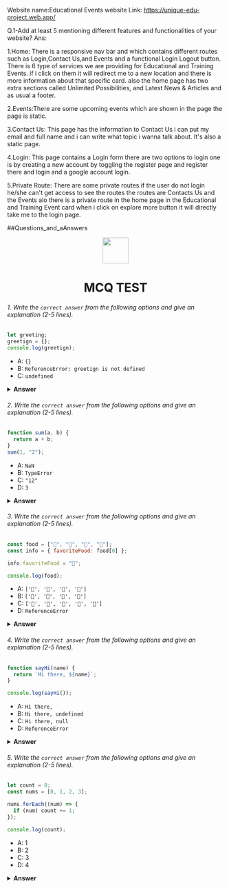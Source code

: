 Website name:Educational Events
website Link: https://unique-edu-project.web.app/

Q.1-Add at least 5 mentioning different features and functionalities of your website?
Ans:

1.Home: There is a responsive nav bar and which contains different routes such as Login,Contact Us,and Events and a functional Login  Logout button. There is 6 type of services we are providing for Educational and Training Events. if i click on them it will redirect me to a new location and there is more information about that specific card. also the home page has two extra sections called Unlimited Possibilities, and Latest News & Articles and as usual a footer.
 
2.Events:There are some upcoming events which are shown in the page the page is static.

3.Contact Us: This page has the information to Contact Us i can put my email and full name and i can write what topic i wanna talk about. It's also a static page.

4.Login: This page contains a Login form there are two options to login one is by creating a new account by toggling the register page and register there and login and a google account login.

5.Private Route: There are some private routes if the user do not login he/she can't get access to see the routes the routes are Contacts Us and the Events alo there is a private route in the home page in the Educational and Training Event card when i click on explore more button it will directly take me to the login page.


##Questions_and_aAnswers

<div align="center">
  <img height="60" src="https://edurev.gumlet.io/AllImages/original/ApplicationImages/CourseImages/944e5d47-8c55-4a89-91e5-22ab5f2798fc_CI.png">
  <h1>MCQ TEST</h1>
</div>

###### 1. Write the `correct answer` from the following options and give an explanation (2-5 lines).

```javascript
let greeting;
greetign = {};
console.log(greetign);
```

- A: `{}`
- B: `ReferenceError: greetign is not defined`
- C: `undefined`

<details><summary><b>Answer</b></summary>
<p>

#### Answer: A

<i>Write your explanation here</i>
The value of greetign is an  empty object. so when i consoled the value greetign then it prints the answer empty object
</p>
</details>

###### 2. Write the `correct answer` from the following options and give an explanation (2-5 lines).

```javascript
function sum(a, b) {
  return a + b;
}
sum(1, "2");
```
- A: `NaN`
- B: `TypeError`
- C: `"12"`
- D: `3`

<details><summary><b>Answer</b></summary>
<p>

#### Answer: C 
<i>Write your explanation here</i>
This code means to sum to numbers but unfortunately the answer is 12 because the value first one is a number and the other one is a string so when i try to get the result it's automatically calculated both of them are string so the value is 12
</p>
</details>

###### 3. Write the `correct answer` from the following options and give an explanation (2-5 lines).

```javascript
const food = ["🍕", "🍫", "🥑", "🍔"];
const info = { favoriteFood: food[0] };

info.favoriteFood = "🍝";

console.log(food);
```

- A: `['🍕', '🍫', '🥑', '🍔']`
- B: `['🍝', '🍫', '🥑', '🍔']`
- C: `['🍝', '🍕', '🍫', '🥑', '🍔']`
- D: `ReferenceError`

<details><summary><b>Answer</b></summary>
<p>

#### Answer: A

<i>Write your explanation here</i>
In the first Line a const variable food is created.In the second Line one object named info is created the value of a property favoriteFood is the first element of the food array.In the third Line the info object's property value is changed When i console it the value will not gonna change because in the info object the value is changed not the food array so the result will be the same
</p>
</details>

###### 4. Write the `correct answer` from the following options and give an explanation (2-5 lines).

```javascript
function sayHi(name) {
  return `Hi there, ${name}`;
}

console.log(sayHi());
```

- A: `Hi there,`
- B: `Hi there, undefined`
- C: `Hi there, null`
- D: `ReferenceError`

<details><summary><b>Answer</b></summary>
<p>

#### Answer: B

<i>Write your explanation here</i>
This code defines a function and the function is  'sayHi' and there is parameter given in the function that is 'name' and when i return its  value is a string and the parameter is same but when the code consoles there is a call back function which don't have any parameters so the result will be Hi there, undefined.there is no parameter so undefined will be the parameter value.
</p>
</details>

###### 5. Write the `correct answer` from the following options and give an explanation (2-5 lines).

```javascript
let count = 0;
const nums = [0, 1, 2, 3];

nums.forEach((num) => {
  if (num) count += 1;
});

console.log(count);
```

- A: 1
- B: 2
- C: 3
- D: 4

<details><summary><b>Answer</b></summary>
<p>

#### Answer: C

<i>Write your explanation here</i>
Firstly there is a variable and the value starts with 0.There is nums array and  it has four numbers. Now looping over the nums using the foreach method if number is not 0 then there will be  1 added in the count.In this array the number 1,2,3 are the prime numbers so the value of count is 3 because there are three numbers which are prime numbers.
</p>
</details>
